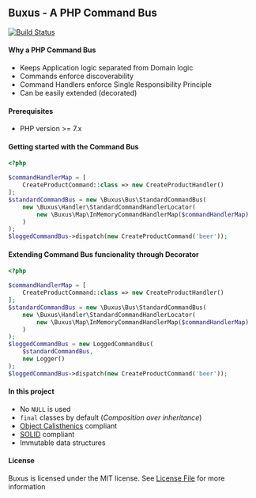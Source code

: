 ## Buxus - A PHP Command Bus

[![Build Status](https://travis-ci.org/0x13a/buxus.svg?branch=master)](https://travis-ci.org/0x13a/buxus)

#### Why a PHP Command Bus

- Keeps Application logic separated from Domain logic
- Commands enforce discoverability
- Command Handlers enforce Single Responsibility Principle
- Can be easily extended (decorated)

#### Prerequisites

- PHP version >= 7.x

#### Getting started with the Command Bus

```php
<?php

$commandHandlerMap = [
    CreateProductCommand::class => new CreateProductHandler()
];
$standardCommandBus = new \Buxus\Bus\StandardCommandBus(
    new \Buxus\Handler\StandardCommandHandlerLocator(
        new \Buxus\Map\InMemoryCommandHandlerMap($commandHandlerMap)
    )
);
$loggedCommandBus->dispatch(new CreateProductCommand('beer'));
```

#### Extending Command Bus funcionality through Decorator

```php
<?php

$commandHandlerMap = [
    CreateProductCommand::class => new CreateProductHandler()
];
$standardCommandBus = new \Buxus\Bus\StandardCommandBus(
    new \Buxus\Handler\StandardCommandHandlerLocator(
        new \Buxus\Map\InMemoryCommandHandlerMap($commandHandlerMap)
    )
);
$loggedCommandBus = new LoggedCommandBus(
    $standardCommandBus,
    new Logger()
);
$loggedCommandBus->dispatch(new CreateProductCommand('beer'));
```



#### In this project

- No `NULL` is used
- `final` classes by default (*Composition over inheritance*)
- [Object Calisthenics]() compliant
- [SOLID]() compliant
- Immutable data structures


#### License

Buxus is licensed under the MIT license. See [License File](LICENSE) for more information

